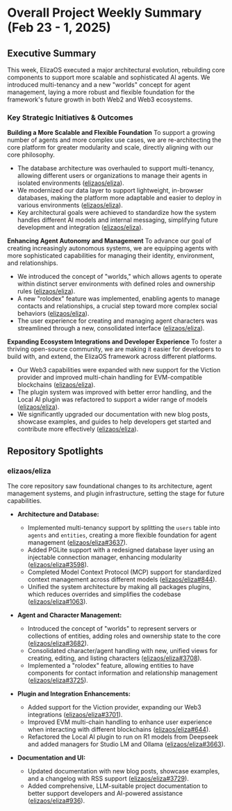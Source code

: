 # Overall Project Weekly Summary (Feb 23 - 1, 2025)

## Executive Summary
This week, ElizaOS executed a major architectural evolution, rebuilding core components to support more scalable and sophisticated AI agents. We introduced multi-tenancy and a new "worlds" concept for agent management, laying a more robust and flexible foundation for the framework's future growth in both Web2 and Web3 ecosystems.

### Key Strategic Initiatives & Outcomes

**Building a More Scalable and Flexible Foundation**
To support a growing number of agents and more complex use cases, we are re-architecting the core platform for greater modularity and scale, directly aligning with our core philosophy.
- The database architecture was overhauled to support multi-tenancy, allowing different users or organizations to manage their agents in isolated environments ([elizaos/eliza](https://github.com/elizaos/eliza)).
- We modernized our data layer to support lightweight, in-browser databases, making the platform more adaptable and easier to deploy in various environments ([elizaos/eliza](https://github.com/elizaos/eliza)).
- Key architectural goals were achieved to standardize how the system handles different AI models and internal messaging, simplifying future development and integration ([elizaos/eliza](https://github.com/elizaos/eliza)).

**Enhancing Agent Autonomy and Management**
To advance our goal of creating increasingly autonomous systems, we are equipping agents with more sophisticated capabilities for managing their identity, environment, and relationships.
- We introduced the concept of "worlds," which allows agents to operate within distinct server environments with defined roles and ownership rules ([elizaos/eliza](https://github.com/elizaos/eliza)).
- A new "rolodex" feature was implemented, enabling agents to manage contacts and relationships, a crucial step toward more complex social behaviors ([elizaos/eliza](https://github.com/elizaos/eliza)).
- The user experience for creating and managing agent characters was streamlined through a new, consolidated interface ([elizaos/eliza](https://github.com/elizaos/eliza)).

**Expanding Ecosystem Integrations and Developer Experience**
To foster a thriving open-source community, we are making it easier for developers to build with, and extend, the ElizaOS framework across different platforms.
- Our Web3 capabilities were expanded with new support for the Viction provider and improved multi-chain handling for EVM-compatible blockchains ([elizaos/eliza](https://github.com/elizaos/eliza)).
- The plugin system was improved with better error handling, and the Local AI plugin was refactored to support a wider range of models ([elizaos/eliza](https://github.com/elizaos/eliza)).
- We significantly upgraded our documentation with new blog posts, showcase examples, and guides to help developers get started and contribute more effectively ([elizaos/eliza](https://github.com/elizaos/eliza)).

## Repository Spotlights

### elizaos/eliza
The core repository saw foundational changes to its architecture, agent management systems, and plugin infrastructure, setting the stage for future capabilities.

- **Architecture and Database:**
  - Implemented multi-tenancy support by splitting the `users` table into `agents` and `entities`, creating a more flexible foundation for agent management ([elizaos/eliza#3637](https://github.com/elizaos/eliza/pull/3637)).
  - Added PGLite support with a redesigned database layer using an injectable connection manager, enhancing modularity ([elizaos/eliza#3598](https://github.com/elizaos/eliza/pull/3598)).
  - Completed Model Context Protocol (MCP) support for standardized context management across different models ([elizaos/eliza#844](https://github.com/elizaos/eliza/issues/844)).
  - Unified the system architecture by making all packages plugins, which reduces overrides and simplifies the codebase ([elizaos/eliza#1063](https://github.com/elizaos/eliza/issues/1063)).

- **Agent and Character Management:**
  - Introduced the concept of "worlds" to represent servers or collections of entities, adding roles and ownership state to the core ([elizaos/eliza#3682](https://github.com/elizaos/eliza/pull/3682)).
  - Consolidated character/agent handling with new, unified views for creating, editing, and listing characters ([elizaos/eliza#3708](https://github.com/elizaos/eliza/pull/3708)).
  - Implemented a "rolodex" feature, allowing entities to have components for contact information and relationship management ([elizaos/eliza#3725](https://github.com/elizaos/eliza/pull/3725)).

- **Plugin and Integration Enhancements:**
  - Added support for the Viction provider, expanding our Web3 integrations ([elizaos/eliza#3701](https://github.com/elizaos/eliza/pull/3701)).
  - Improved EVM multi-chain handling to enhance user experience when interacting with different blockchains ([elizaos/eliza#644](https://github.com/elizaos/eliza/issues/644)).
  - Refactored the Local AI plugin to run on R1 models from Deepseek and added managers for Studio LM and Ollama ([elizaos/eliza#3663](https://github.com/elizaos/eliza/pull/3663)).

- **Documentation and UI:**
  - Updated documentation with new blog posts, showcase examples, and a changelog with RSS support ([elizaos/eliza#3729](https://github.com/elizaos/eliza/pull/3729)).
  - Added comprehensive, LLM-suitable project documentation to better support developers and AI-powered assistance ([elizaos/eliza#936](https://github.com/elizaos/eliza/issues/936)).